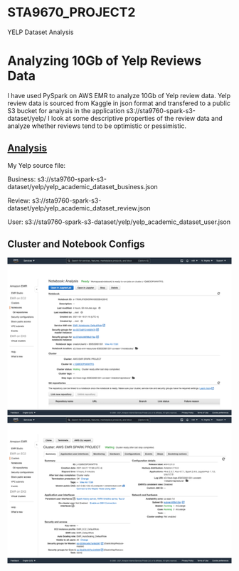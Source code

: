 # STA9670_PROJECT2
YELP Dataset Analysis
# Analyzing 10Gb of Yelp Reviews Data

I have used PySpark on AWS EMR to analyze 10Gb of Yelp review data. Yelp review data is sourced from Kaggle in json format and transfered to a public S3 bucket for analysis in the application s3://sta9760-spark-s3-dataset/yelp/
I look at some descriptive properties of the review data and analyze whether reviews tend to be optimistic or pessimistic.


## [Analysis](https://github.com/nehakaranwal/STA9670_PROJECT2/project02/Analysis.ipynb)


My Yelp source file:

Business:
s3://sta9760-spark-s3-dataset/yelp/yelp_academic_dataset_business.json

Review:
s3://sta9760-spark-s3-dataset/yelp/yelp_academic_dataset_review.json

User:
s3://sta9760-spark-s3-dataset/yelp/yelp_academic_dataset_user.json



## Cluster and Notebook Configs

![notebook](/assets/notebook_configuration.png)
![cluster](/assets/cluster_configuration.png)
